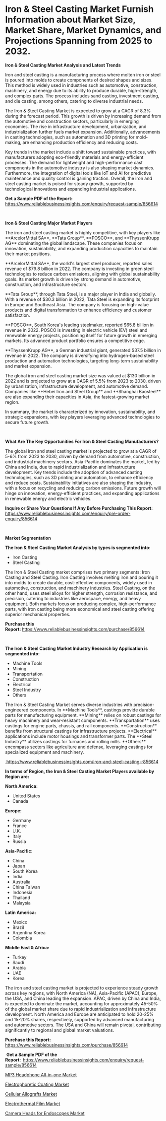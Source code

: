 <p><h1>Iron & Steel Casting Market Furnish Information about Market Size, Market Share, Market Dynamics, and Projections Spanning from 2025 to 2032.</h1></p><p><strong>Iron & Steel Casting Market Analysis and Latest Trends</strong></p>
<p><p>Iron and steel casting is a manufacturing process where molten iron or steel is poured into molds to create components of desired shapes and sizes. This method is widely used in industries such as automotive, construction, machinery, and energy due to its ability to produce durable, high-strength, and complex parts. The process includes sand casting, investment casting, and die casting, among others, catering to diverse industrial needs.</p><p>The Iron & Steel Casting Market is expected to grow at a CAGR of 8.3% during the forecast period. This growth is driven by increasing demand from the automotive and construction sectors, particularly in emerging economies. The rise in infrastructure development, urbanization, and industrialization further fuels market expansion. Additionally, advancements in casting technologies, such as automation and 3D printing for mold-making, are enhancing production efficiency and reducing costs.</p><p>Key trends in the market include a shift toward sustainable practices, with manufacturers adopting eco-friendly materials and energy-efficient processes. The demand for lightweight and high-performance cast components in the automotive industry is also shaping market dynamics. Furthermore, the integration of digital tools like IoT and AI for predictive maintenance and quality control is gaining traction. Overall, the iron and steel casting market is poised for steady growth, supported by technological innovations and expanding industrial applications.</p></p>
<p><strong>Get a Sample PDF of the Report:&nbsp;</strong> <a href="https://www.reliablebusinessinsights.com/enquiry/request-sample/856614?utm_campaign=1873&utm_medium=2&utm_source=Github&utm_content=ia&utm_term=26012025&utm_id=iron-steel-casting">https://www.reliablebusinessinsights.com/enquiry/request-sample/856614</a></p>
<p>&nbsp;</p>
<p><strong>Iron & Steel Casting Major Market Players</strong></p>
<p><p>The iron and steel casting market is highly competitive, with key players like **ArcelorMittal SA**, **Tata Group**, **POSCO**, and **ThyssenKrupp AG** dominating the global landscape. These companies focus on innovation, sustainability, and expanding production capacities to maintain their market positions.</p><p>**ArcelorMittal SA**, the world's largest steel producer, reported sales revenue of $79.8 billion in 2022. The company is investing in green steel technologies to reduce carbon emissions, aligning with global sustainability goals. Its market growth is driven by strong demand in automotive, construction, and infrastructure sectors.</p><p>**Tata Group**, through Tata Steel, is a major player in India and globally. With a revenue of $30.3 billion in 2022, Tata Steel is expanding its footprint in Europe and Southeast Asia. The company is focusing on high-value products and digital transformation to enhance efficiency and customer satisfaction.</p><p>**POSCO**, South Korea's leading steelmaker, reported $65.8 billion in revenue in 2022. POSCO is investing in electric vehicle (EV) steel and renewable energy projects, positioning itself for future growth in emerging markets. Its advanced product portfolio ensures a competitive edge.</p><p>**ThyssenKrupp AG**, a German industrial giant, generated $37.5 billion in revenue in 2022. The company is diversifying into hydrogen-based steel production and automation technologies, targeting long-term sustainability and market expansion.</p><p>The global iron and steel casting market size was valued at $130 billion in 2022 and is projected to grow at a CAGR of 5.5% from 2023 to 2030, driven by urbanization, infrastructure development, and automotive demand. Companies like **Hebei Iron and Steel Group** and **Shanghai Baosteel** are also expanding their capacities in Asia, the fastest-growing market region.</p><p>In summary, the market is characterized by innovation, sustainability, and strategic expansions, with key players leveraging advanced technologies to secure future growth.</p></p>
<p>&nbsp;</p>
<p><strong>What Are The Key Opportunities For Iron & Steel Casting Manufacturers?</strong></p>
<p><p>The global iron and steel casting market is projected to grow at a CAGR of 5-6% from 2023 to 2030, driven by demand from automotive, construction, and industrial machinery sectors. Asia-Pacific dominates the market, led by China and India, due to rapid industrialization and infrastructure development. Key trends include the adoption of advanced casting technologies, such as 3D printing and automation, to enhance efficiency and reduce costs. Sustainability initiatives are also shaping the industry, with a focus on recycling and reducing carbon emissions. Future growth will hinge on innovation, energy-efficient practices, and expanding applications in renewable energy and electric vehicles.</p></p>
<p><strong>Inquire or Share Your Questions If Any Before Purchasing This Report:</strong> <a href="https://www.reliablebusinessinsights.com/enquiry/pre-order-enquiry/856614?utm_campaign=1873&utm_medium=2&utm_source=Github&utm_content=ia&utm_term=26012025&utm_id=iron-steel-casting">https://www.reliablebusinessinsights.com/enquiry/pre-order-enquiry/856614</a></p>
<p>&nbsp;</p>
<p><strong>Market Segmentation</strong></p>
<p><strong>The Iron & Steel Casting Market Analysis by types is segmented into:</strong></p>
<p><ul><li>Iron Casting</li><li>Steel Casting</li></ul></p>
<p><p>The Iron & Steel Casting market comprises two primary segments: Iron Casting and Steel Casting. Iron Casting involves melting iron and pouring it into molds to create durable, cost-effective components, widely used in automotive, construction, and machinery industries. Steel Casting, on the other hand, uses steel alloys for higher strength, corrosion resistance, and precision, catering to industries like aerospace, energy, and heavy equipment. Both markets focus on producing complex, high-performance parts, with iron casting being more economical and steel casting offering superior mechanical properties.</p></p>
<p><strong>Purchase this Report:&nbsp;</strong><a href="https://www.reliablebusinessinsights.com/purchase/856614?utm_campaign=1873&utm_medium=2&utm_source=Github&utm_content=ia&utm_term=26012025&utm_id=iron-steel-casting">https://www.reliablebusinessinsights.com/purchase/856614</a></p>
<p>&nbsp;</p>
<p><strong>The Iron & Steel Casting Market Industry Research by Application is segmented into:</strong></p>
<p><ul><li>Machine Tools</li><li>Mining</li><li>Transportation</li><li>Construction</li><li>Electrical</li><li>Steel Industry</li><li>Others</li></ul></p>
<p><p>The Iron & Steel Casting Market serves diverse industries with precision-engineered components. In **Machine Tools**, castings provide durable parts for manufacturing equipment. **Mining** relies on robust castings for heavy machinery and wear-resistant components. **Transportation** uses castings for engine parts, chassis, and rail components. **Construction** benefits from structural castings for infrastructure projects. **Electrical** applications include motor housings and transformer parts. The **Steel Industry** utilizes castings for furnaces and rolling mills. **Others** encompass sectors like agriculture and defense, leveraging castings for specialized equipment and machinery.</p></p>
<p><a href="https://www.reliablebusinessinsights.com/iron-and-steel-casting-r856614?utm_campaign=1873&utm_medium=2&utm_source=Github&utm_content=ia&utm_term=26012025&utm_id=iron-steel-casting">&nbsp;https://www.reliablebusinessinsights.com/iron-and-steel-casting-r856614</a></p>
<p><strong>In terms of Region, the Iron & Steel Casting Market Players available by Region are:</strong></p>
<p>
    <p> <strong> North America: </strong>
        <ul>
            <li>United States</li>
            <li>Canada</li>
        </ul>
        </p> 
    <p> <strong> Europe: </strong>
        <ul>
            <li>Germany</li>
            <li>France</li>
            <li>U.K.</li>
            <li>Italy</li>
            <li>Russia</li>
        </ul>
        </p> 
    <p> <strong> Asia-Pacific: </strong>
        <ul>
            <li>China</li>
            <li>Japan</li>
            <li>South Korea</li>
            <li>India</li>
            <li>Australia</li>
            <li>China Taiwan</li>
            <li>Indonesia</li>
            <li>Thailand</li>
            <li>Malaysia</li>
        </ul>
        </p> 
    <p> <strong> Latin America: </strong>
        <ul>
            <li>Mexico</li>
            <li>Brazil</li>
            <li>Argentina Korea</li>
            <li>Colombia</li>
        </ul>
        </p> 
    <p> <strong> Middle East & Africa: </strong>
        <ul>
            <li>Turkey</li>
            <li>Saudi</li>
            <li>Arabia</li>
            <li>UAE</li>
            <li>Korea</li>
        </ul>
    </p>
    </p>
<p><p>The iron and steel casting market is projected to experience steady growth across key regions, with North America (NA), Asia-Pacific (APAC), Europe, the USA, and China leading the expansion. APAC, driven by China and India, is expected to dominate the market, accounting for approximately 45-50% of the global market share due to rapid industrialization and infrastructure development. North America and Europe are anticipated to hold 20-25% and 15-20% shares, respectively, supported by advanced manufacturing and automotive sectors. The USA and China will remain pivotal, contributing significantly to regional and global market valuations.</p></p>
<p><strong>Purchase this Report: </strong><a href="https://www.reliablebusinessinsights.com/purchase/856614?utm_campaign=1873&utm_medium=2&utm_source=Github&utm_content=ia&utm_term=26012025&utm_id=iron-steel-casting">https://www.reliablebusinessinsights.com/purchase/856614</a></p>
<p>&nbsp;<strong>Get a Sample PDF of the Report:&nbsp;&nbsp;</strong><a href="https://www.reliablebusinessinsights.com/enquiry/request-sample/856614?utm_campaign=1873&utm_medium=2&utm_source=Github&utm_content=ia&utm_term=26012025&utm_id=iron-steel-casting">https://www.reliablebusinessinsights.com/enquiry/request-sample/856614</a></p>
<p><strong></strong></p>
<p><p><a href="https://www.linkedin.com/pulse/mp3-headphone-all-in-one-market-research-report-pertinent-information-vgzxf?utm_campaign=1873&utm_medium=2&utm_source=Github&utm_content=ia&utm_term=26012025&utm_id=iron-steel-casting">MP3 Headphone All-in-one Market</a></p><p><a href="https://github.com/vilolakoreni/Market-Research-Report-List-1/blob/main/electrophoretic-coating-market.md?utm_campaign=1873&utm_medium=2&utm_source=Github&utm_content=ia&utm_term=26012025&utm_id=iron-steel-casting">Electrophoretic Coating Market</a></p><p><a href="https://www.linkedin.com/pulse/strategic-roadmap-success-global-cellular-allografts-market-analysis-csahf?utm_campaign=1873&utm_medium=2&utm_source=Github&utm_content=ia&utm_term=26012025&utm_id=iron-steel-casting">Cellular Allografts Market</a></p><p><a href="https://github.com/buqjavesora/Market-Research-Report-List-1/blob/main/electrothermal-film-market.md?utm_campaign=1873&utm_medium=2&utm_source=Github&utm_content=ia&utm_term=26012025&utm_id=iron-steel-casting">Electrothermal Film Market</a></p><p><a href="https://www.linkedin.com/pulse/strategic-insights-global-camera-heads-endoscopes-market-trends-tam2f?utm_campaign=1873&utm_medium=2&utm_source=Github&utm_content=ia&utm_term=26012025&utm_id=iron-steel-casting">Camera Heads for Endoscopes Market</a></p></p>